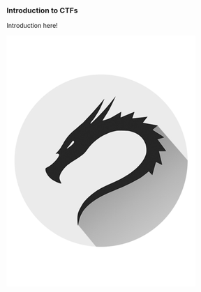 ### Introduction to CTFs

Introduction here!

![Kali](https://raw.githubusercontent.com/Tymotex/timz.dev/master/src/portfolio-data/cybersecurity/images/Introduction_kali.png)



